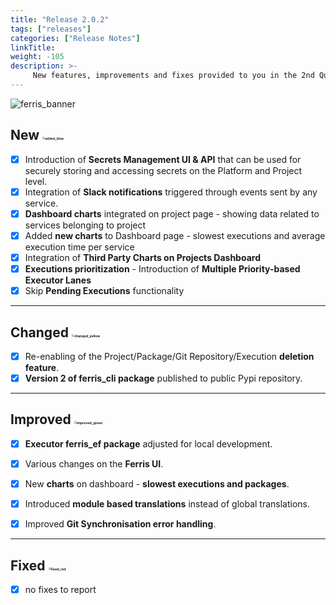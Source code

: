 ```yaml
---
title: "Release 2.0.2"
tags: ["releases"] 
categories: ["Release Notes"]
linkTitle:
weight: -105
description: >-
     New features, improvements and fixes provided to you in the 2nd Quarter of the year 2022.
---
```


![ferris_banner](/images/ferris_banner.png)



## New <img src="/images/added_blue.png" alt="added_blue" style="zoom:25%;" />

- [x] Introduction of **Secrets Management UI & API** that can be used for securely storing and accessing secrets on the Platform and Project level.
- [x] Integration of **Slack notifications** triggered through events sent by any service.
- [x] **Dashboard charts** integrated on project page - showing data related to services belonging to project
- [x] Added **new charts** to Dashboard page - slowest executions and average execution time per service
- [x] Integration of **Third Party Charts on Projects Dashboard**
- [x]  **Executions prioritization** - Introduction of **Multiple Priority-based Executor Lanes** 
- [x]  Skip **Pending Executions** functionality

---

## Changed <img src="/images/changed_yellow.png" alt="changed_yellow" style="zoom:25%;" /> 

- [x] Re-enabling of the Project/Package/Git Repository/Execution **deletion feature**. 
- [x] **Version 2 of ferris_cli package** published to public Pypi repository.

---

## Improved <img src="/images/improved_green.png" alt="improved_green" style="zoom:25%;" />

- [x] **Executor ferris_ef package** adjusted for local development.
- [x] Various changes on the **Ferris UI**.
- [x] New **charts** on dashboard - **slowest executions and packages**.
- [x] Introduced **module based translations** instead of global translations.
- [x] Improved **Git Synchronisation error handling**.


---

## Fixed <img src="/images/fixed_red.png" alt="fixed_red" style="zoom:25%;" />

- [x] no fixes to report
